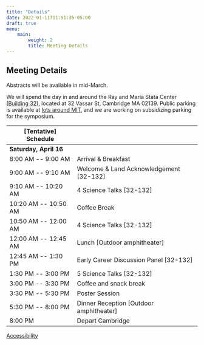 ```yaml
---
title: "Details"
date: 2022-01-11T11:51:35-05:00
draft: true
menu:
    main:
        weight: 2
        title: Meeting Details
---
```


## Meeting Details

Abstracts will be available in mid-March.
<!--- You can download a copy of the abstract book <a href="/materials/NEGeoBioAbstracts.pdf" download>here</a>.
--->
We will spend the day in and around the Ray and Maria Stata Center [(Building 32)](https://whereis.mit.edu/?go=32), located at 32 Vassar St, Cambridge MA 02139. Public parking is available at [lots around MIT](http://web.mit.edu/facilities/transportation/parking/visitors/public_parking.html), and we are working on subsidizing parking for the symposium.

| [Tentative] Schedule ||
|---|---|
| **Saturday, April 16** ||
| 8:00 AM -- 9:00 AM | Arrival & Breakfast |
| 9:00 AM -- 9:10 AM | Welcome & Land Acknowledgement [32-132] |
| 9:10 AM -- 10:20 AM | 4 Science Talks [32-132] |
| 10:20 AM -- 10:50 AM | Coffee Break |
| 10:50 AM -- 12:00 AM | 4 Science Talks [32-132] |
| 12:00 AM -- 12:45 AM | Lunch [Outdoor amphitheater] |
| 12:45 AM -- 1:30 PM | Early Career Discussion Panel [32-132] |
| 1:30 PM -- 3:00 PM | 5 Science Talks [32-132] |
| 3:00 PM -- 3:30 PM | Coffee and snack break |
| 3:30 PM -- 5:30 PM | Poster Session |
| 5:30 PM -- 8:00 PM | Dinner Reception [Outdoor amphitheater] |
| 8:00 PM | Depart Cambridge |

<footer>
 <a href="https://accessibility.mit.edu">Accessibility</a>
</footer>
